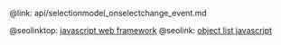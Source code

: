 @link: api/selectionmodel_onselectchange_event.md

@seolinktop: [javascript web framework](https://webix.com)
@seolink: [object list javascript](https://webix.com/widget/list/)